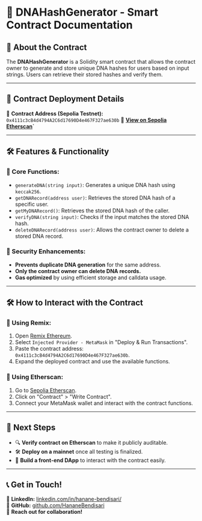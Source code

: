 # 📜 DNAHashGenerator - Smart Contract Documentation

## 📌 About the Contract
The **DNAHashGenerator** is a Solidity smart contract that allows the contract owner to generate and store unique DNA hashes for users based on input strings. Users can retrieve their stored hashes and verify them.

---

## 🚀 **Contract Deployment Details**

📍 **Contract Address (Sepolia Testnet):** `0x4111c3cB4d4794A2C6d17690D4e467F327ae630b`
🔗 **[View on Sepolia Etherscan](https://sepolia.etherscan.io/address/0x4111c3cB4d4794A2C6d17690D4e467F327ae630b)`**

---

## 🛠 **Features & Functionality**

### **🔹 Core Functions:**
- `generateDNA(string input)`: Generates a unique DNA hash using `keccak256`.
- `getDNARecord(address user)`: Retrieves the stored DNA hash of a specific user.
- `getMyDNARecord()`: Retrieves the stored DNA hash of the caller.
- `verifyDNA(string input)`: Checks if the input matches the stored DNA hash.
- `deleteDNARecord(address user)`: Allows the contract owner to delete a stored DNA record.

### **🔹 Security Enhancements:**
- **Prevents duplicate DNA generation** for the same address.
- **Only the contract owner can delete DNA records.**
- **Gas optimized** by using efficient storage and calldata usage.

---

## 🛠 **How to Interact with the Contract**

### **🔹 Using Remix:**
1. Open [Remix Ethereum](https://remix.ethereum.org/).
2. Select `Injected Provider - MetaMask` in "Deploy & Run Transactions".
3. Paste the contract address: `0x4111c3cB4d4794A2C6d17690D4e467F327ae630b`.
4. Expand the deployed contract and use the available functions.

### **🔹 Using Etherscan:**
1. Go to [Sepolia Etherscan](https://sepolia.etherscan.io/address/0x4111c3cB4d4794A2C6d17690D4e467F327ae630b).
2. Click on "Contract" > "Write Contract".
3. Connect your MetaMask wallet and interact with the contract functions.

---

## 📢 **Next Steps**
- 🔍 **Verify contract on Etherscan** to make it publicly auditable.
- 🛠 **Deploy on a mainnet** once all testing is finalized.
- 🚀 **Build a front-end DApp** to interact with the contract easily.

---

## 📞 **Get in Touch!**
💼 **LinkedIn:** [linkedin.com/in/hanane-bendisari/](https://www.linkedin.com/in/hanane-bendisari/)  
🐙 **GitHub:** [github.com/HananeBendisari](https://github.com/HananeBendisari)  
📩 **Reach out for collaboration!**



